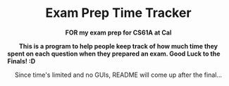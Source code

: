 # <h1 align="center">Exam Prep Time Tracker</h1>
<b><p align="center"> FOR my exam prep for CS61A at Cal </p></b>
<b>&nbsp;  &nbsp;  &nbsp;  &nbsp;  This is a program to help people keep track of how much time they spent on each question when they prepared an exam. Good Luck to the Finals! :D </b></br>


<p align="center"> Since time's limited and no GUIs, README will come up after the final... </p>

